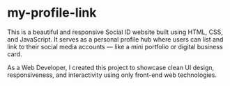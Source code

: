 # my-profile-link
This is a beautiful and responsive Social ID website built using HTML, CSS, and JavaScript. It serves as a personal profile hub where users can list and link to their social media accounts — like a mini portfolio or digital business card.

As a Web Developer, I created this project to showcase clean UI design, responsiveness, and interactivity using only front-end web technologies.


